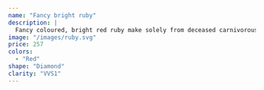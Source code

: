 ```yaml
---
name: "Fancy bright ruby"
description: |
  Fancy coloured, bright red ruby make solely from deceased carnivorous tyrannosauruses.
image: "/images/ruby.svg"
price: 257
colors:
  - "Red"
shape: "Diamond"
clarity: "VVS1"
---
```

